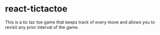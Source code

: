 # react-tictactoe
This is a tic tac toe game that keeps track of every move and allows you to revisit any prior interval of the game.


